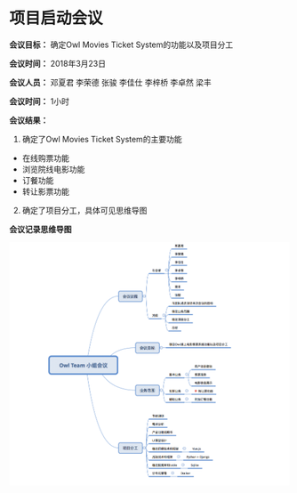 # 项目启动会议

**会议目标：** 确定Owl Movies Ticket System的功能以及项目分工

**会议时间：** 2018年3月23日

**会议人员：** 邓夏君 李荣德 张骏 李佳仕 李梓桥 李卓然 梁丰

**会议时间：** 1小时

**会议结果：**
1. 确定了Owl Movies Ticket System的主要功能
  - 在线购票功能
  - 浏览院线电影功能
  - 订餐功能
  - 转让影票功能

2. 确定了项目分工，具体可见思维导图

**会议记录思维导图**

![meeting1](Images/meeting1.png)
